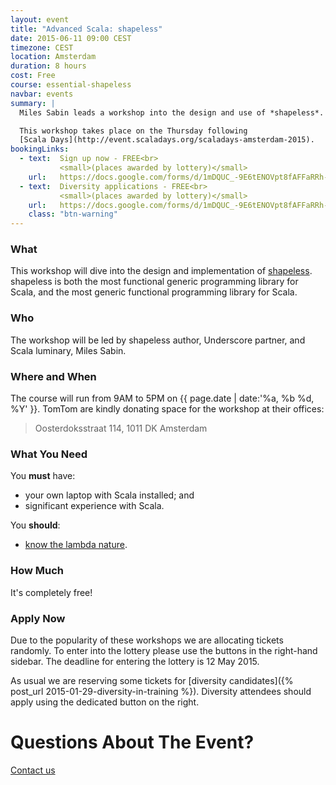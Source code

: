 ```yaml
---
layout: event
title: "Advanced Scala: shapeless"
date: 2015-06-11 09:00 CEST
timezone: CEST
location: Amsterdam
duration: 8 hours
cost: Free
course: essential-shapeless
navbar: events
summary: |
  Miles Sabin leads a workshop into the design and use of *shapeless*.

  This workshop takes place on the Thursday following
  [Scala Days](http://event.scaladays.org/scaladays-amsterdam-2015).
bookingLinks:
  - text:  Sign up now - FREE<br>
           <small>(places awarded by lottery)</small>
    url:   https://docs.google.com/forms/d/1mDQUC_-9E6tENOVpt8fAFFaRRh-y_K9Gm-JL0_St4oY/viewform
  - text:  Diversity applications - FREE<br>
           <small>(places awarded by lottery)</small>
    url:   https://docs.google.com/forms/d/1mDQUC_-9E6tENOVpt8fAFFaRRh-y_K9Gm-JL0_St4oY/viewform
    class: "btn-warning"
---
```


### What

This workshop will dive into the design and implementation of
[shapeless](https://github.com/milessabin/shapeless).
shapeless is both the most functional generic programming library for Scala,
and the most generic functional programming library for Scala.

### Who

The workshop will be led by shapeless author, Underscore partner, and Scala luminary, Miles Sabin.

### Where and When

The course will run from 9AM to 5PM on {{ page.date | date:'%a, %b %d, %Y' }}.
TomTom are kindly donating space for the workshop at their offices:

> Oosterdoksstraat 114, 1011 DK Amsterdam

### What You Need

You **must** have:

- your own laptop with Scala installed; and
- significant experience with Scala.

You **should**:

- [know the lambda nature](http://www.csd.uwo.ca/~magi/personal/humour/Computer_Folklore/The%20Lambda%20Nature%20Koan.html).

### How Much

It's completely free!

### Apply Now

Due to the popularity of these workshops we are allocating tickets randomly.
To enter into the lottery please use the buttons in the right-hand sidebar.
The deadline for entering the lottery is 12 May 2015.

As usual we are reserving some tickets for
[diversity candidates]({% post_url 2015-01-29-diversity-in-training %}).
Diversity attendees should apply using the dedicated button on the right.

# Questions About The Event?

[Contact us <span class="icon-uio-echelon-right"></span>](/contact)
